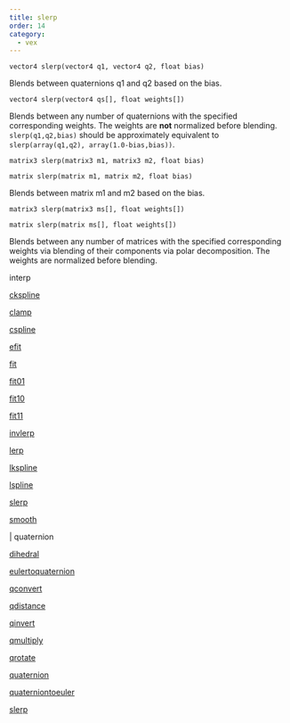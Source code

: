 ```yaml
---
title: slerp
order: 14
category:
  - vex
---
```


`vector4 slerp(vector4 q1, vector4 q2, float bias)`

Blends between quaternions q1 and q2 based on the bias.

`vector4 slerp(vector4 qs[], float weights[])`

Blends between any number of quaternions with the specified corresponding weights.
The weights are **not** normalized before blending.
`slerp(q1,q2,bias)` should be approximately equivalent to `slerp(array(q1,q2), array(1.0-bias,bias))`.

`matrix3 slerp(matrix3 m1, matrix3 m2, float bias)`

`matrix slerp(matrix m1, matrix m2, float bias)`

Blends between matrix m1 and m2 based on the bias.

`matrix3 slerp(matrix3 ms[], float weights[])`

`matrix slerp(matrix ms[], float weights[])`

Blends between any number of matrices with the specified corresponding weights via blending of their components via polar decomposition.
The weights are normalized before blending.


interp

[ckspline](ckspline.html)

[clamp](clamp.html)

[cspline](cspline.html)

[efit](efit.html)

[fit](fit.html)

[fit01](fit01.html)

[fit10](fit10.html)

[fit11](fit11.html)

[invlerp](invlerp.html)

[lerp](lerp.html)

[lkspline](lkspline.html)

[lspline](lspline.html)

[slerp](slerp.html)

[smooth](smooth.html)

|
quaternion

[dihedral](dihedral.html)

[eulertoquaternion](eulertoquaternion.html)

[qconvert](qconvert.html)

[qdistance](qdistance.html)

[qinvert](qinvert.html)

[qmultiply](qmultiply.html)

[qrotate](qrotate.html)

[quaternion](quaternion.html)

[quaterniontoeuler](quaterniontoeuler.html)

[slerp](slerp.html)
